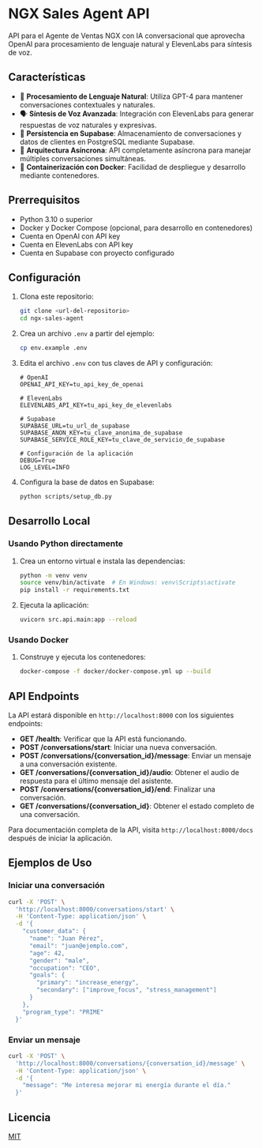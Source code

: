 # NGX Sales Agent API

API para el Agente de Ventas NGX con IA conversacional que aprovecha OpenAI para procesamiento de lenguaje natural y ElevenLabs para síntesis de voz.

## Características

- 🧠 **Procesamiento de Lenguaje Natural**: Utiliza GPT-4 para mantener conversaciones contextuales y naturales.
- 🗣️ **Síntesis de Voz Avanzada**: Integración con ElevenLabs para generar respuestas de voz naturales y expresivas.
- 💾 **Persistencia en Supabase**: Almacenamiento de conversaciones y datos de clientes en PostgreSQL mediante Supabase.
- 🔄 **Arquitectura Asíncrona**: API completamente asíncrona para manejar múltiples conversaciones simultáneas.
- 🚀 **Containerización con Docker**: Facilidad de despliegue y desarrollo mediante contenedores.

## Prerrequisitos

- Python 3.10 o superior
- Docker y Docker Compose (opcional, para desarrollo en contenedores)
- Cuenta en OpenAI con API key
- Cuenta en ElevenLabs con API key
- Cuenta en Supabase con proyecto configurado

## Configuración

1. Clona este repositorio:
   ```bash
   git clone <url-del-repositorio>
   cd ngx-sales-agent
   ```

2. Crea un archivo `.env` a partir del ejemplo:
   ```bash
   cp env.example .env
   ```

3. Edita el archivo `.env` con tus claves de API y configuración:
   ```
   # OpenAI
   OPENAI_API_KEY=tu_api_key_de_openai
   
   # ElevenLabs
   ELEVENLABS_API_KEY=tu_api_key_de_elevenlabs
   
   # Supabase
   SUPABASE_URL=tu_url_de_supabase
   SUPABASE_ANON_KEY=tu_clave_anonima_de_supabase
   SUPABASE_SERVICE_ROLE_KEY=tu_clave_de_servicio_de_supabase
   
   # Configuración de la aplicación
   DEBUG=True
   LOG_LEVEL=INFO
   ```

4. Configura la base de datos en Supabase:
   ```bash
   python scripts/setup_db.py
   ```

## Desarrollo Local

### Usando Python directamente

1. Crea un entorno virtual e instala las dependencias:
   ```bash
   python -m venv venv
   source venv/bin/activate  # En Windows: venv\Scripts\activate
   pip install -r requirements.txt
   ```

2. Ejecuta la aplicación:
   ```bash
   uvicorn src.api.main:app --reload
   ```

### Usando Docker

1. Construye y ejecuta los contenedores:
   ```bash
   docker-compose -f docker/docker-compose.yml up --build
   ```

## API Endpoints

La API estará disponible en `http://localhost:8000` con los siguientes endpoints:

- **GET /health**: Verificar que la API está funcionando.
- **POST /conversations/start**: Iniciar una nueva conversación.
- **POST /conversations/{conversation_id}/message**: Enviar un mensaje a una conversación existente.
- **GET /conversations/{conversation_id}/audio**: Obtener el audio de respuesta para el último mensaje del asistente.
- **POST /conversations/{conversation_id}/end**: Finalizar una conversación.
- **GET /conversations/{conversation_id}**: Obtener el estado completo de una conversación.

Para documentación completa de la API, visita `http://localhost:8000/docs` después de iniciar la aplicación.

## Ejemplos de Uso

### Iniciar una conversación

```bash
curl -X 'POST' \
  'http://localhost:8000/conversations/start' \
  -H 'Content-Type: application/json' \
  -d '{
    "customer_data": {
      "name": "Juan Pérez",
      "email": "juan@ejemplo.com",
      "age": 42,
      "gender": "male",
      "occupation": "CEO",
      "goals": {
        "primary": "increase_energy",
        "secondary": ["improve_focus", "stress_management"]
      }
    },
    "program_type": "PRIME"
  }'
```

### Enviar un mensaje

```bash
curl -X 'POST' \
  'http://localhost:8000/conversations/{conversation_id}/message' \
  -H 'Content-Type: application/json' \
  -d '{
    "message": "Me interesa mejorar mi energía durante el día."
  }'
```

## Licencia

[MIT](LICENSE) 